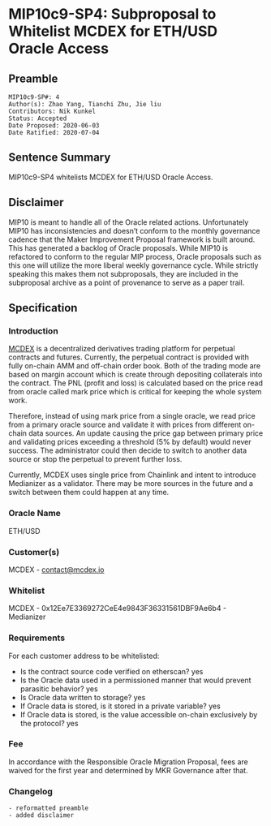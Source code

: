 # MIP10c9-SP4: Subproposal to Whitelist MCDEX for ETH/USD Oracle Access

## Preamble

```
MIP10c9-SP#: 4
Author(s): Zhao Yang, Tianchi Zhu, Jie liu
Contributors: Nik Kunkel
Status: Accepted
Date Proposed: 2020-06-03
Date Ratified: 2020-07-04
```

## Sentence Summary
MIP10c9-SP4 whitelists MCDEX for ETH/USD Oracle Access.

## Disclaimer
MIP10 is meant to handle all of the Oracle related actions. Unfortunately MIP10 has inconsistencies and doesn’t conform to the monthly governance cadence that the Maker Improvement Proposal framework is built around. This has generated a backlog of Oracle proposals. While MIP10 is refactored to conform to the regular MIP process, Oracle proposals such as this one will utilize the more liberal weekly governance cycle. While strictly speaking this makes them not subproposals, they are included in the subproposal archive as a point of provenance to serve as a paper trail.

## Specification

### Introduction

[MCDEX](https://mcdex.io) is a decentralized derivatives trading platform for perpetual contracts and futures. Currently, the perpetual contract is provided with fully on-chain AMM and off-chain order book. Both of the trading mode are based on margin account which is create through depositing collaterals into the contract. The PNL (profit and loss) is calculated based on the price read from oracle called mark price which is critical for keeping the whole system work.

Therefore, instead of using mark price from a single oracle, we read price from a primary oracle source and validate it with prices from different on-chain data sources. An update causing the price gap between primary price and validating prices exceeding a threshold (5% by default) would never success. The administrator could then decide to switch to another data source or stop the perpetual to prevent further loss.

Currently, MCDEX uses single price from Chainlink and intent to introduce Medianizer as a validator. There may be more sources in the future and a switch between them could happen at any time.

### Oracle Name

ETH/USD

### Customer(s)

MCDEX - [contact@mcdex.io](mailto:contact@mcdex.io) 

### Whitelist

MCDEX - 0x12Ee7E3369272CeE4e9843F36331561DBF9Ae6b4 - Medianizer

### Requirements

For each customer address to be whitelisted:   
- Is the contract source code verified on etherscan? yes
- Is the Oracle data used in a permissioned manner that would prevent parasitic behavior? yes 
- Is Oracle data written to storage? yes
- If Oracle data is stored, is it stored in a private variable? yes
- If Oracle data is stored, is the value accessible on-chain exclusively by the protocol? yes

### Fee

In accordance with the Responsible Oracle Migration Proposal, fees are waived for the first year and determined by MKR Governance after that.

### Changelog
	- reformatted preamble
	- added disclaimer
